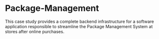 # Package-Management

This case study provides a complete backend infrastructure for a software application responsible to streamline the Package Management System at stores after online purchases. 


